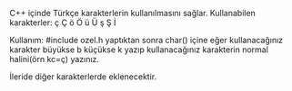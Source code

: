 C++ içinde Türkçe karakterlerin kullanılmasını sağlar.
Kullanabilen karakterler:
ç
Ç
ö
Ö
ü
Ü
ş
Ş
İ

Kullanım: #include ozel.h yaptıktan sonra char() içine eğer kullanacağınız karakter büyükse b küçükse k yazıp kullanacağınız karakterin normal halini(örn kc=ç) yazınız.

İleride diğer karakterlerde eklenecektir.
